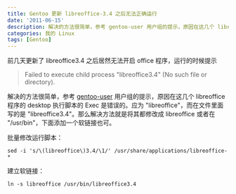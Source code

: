 ```yaml
---
title: Gentoo 更新 libreoffice-3.4 之后无法正确运行
date: '2011-06-15'
description: 解决的方法很简单，参考 gentoo-user 用户组的提示，原因在这几个 libreoffice 程序的 desktop 执行脚本的 Exec 是错误的。应为 "libreoffice"，而在文件里面写的是 "libreoffice3.4"。那么解决方法就是将其都修改成 libreoffice 或者在 "/usr/bin"，下面添加一个软链接也可。
categories: 我的 Linux
tags: [Gentoo]
---
```

前几天更新了 libreoffice3.4 之后居然无法开启 office 程序，运行的时候提示

> Failed to execute child process "libreoffice3.4" (No such file or directory).

解决的方法很简单，参考 [gentoo-user][1] 用户组的提示，原因在这几个 libreoffice 程序的 desktop 执行脚本的 Exec 是错误的。应为 "libreoffice"，而在文件里面写的是 "libreoffice3.4"。那么解决方法就是将其都修改成 libreoffice 或者在 "/usr/bin"，下面添加一个软链接也可。

[1]: https://groups.google.com/d/topic/linux.gentoo.user/NtVmtpmUIqk/discussion "gentoo user 用户组"

批量修改运行脚本：

	sed -i 's/\(libreoffice\)3.4/\1/' /usr/share/applications/libreoffice-*

建立软链接：

	ln -s libreoffice /usr/bin/libreoffice3.4
